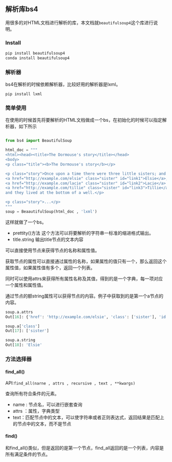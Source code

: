 ## 解析库bs4

用很多的对HTML文档进行解析的库，本文档就`beautifulsoup4`这个库进行说明。

### Install

```python
pip install beautifulsoup4
conda install beautifulsoup4
```

### 解析器

bs4在解析的时候依赖解析器，比较好用的解析器是lxml。

`pip install lxml`


### 简单使用
在使用的时候首先将要解析的HTML文档做成一个bs，在初始化的时候可以指定解析器，如下所示
```python 

from bs4 import BeautifulSoup

html_doc = """
<html><head><title>The Dormouse's story</title></head>
<body>
<p class="title"><b>The Dormouse's story</b></p>

<p class="story">Once upon a time there were three little sisters; and their names were
<a href="http://example.com/elsie" class="sister" id="link1">Elsie</a>,
<a href="http://example.com/lacie" class="sister" id="link2">Lacie</a> and
<a href="http://example.com/tillie" class="sister" id="link3">Tillie</a>;
and they lived at the bottom of a well.</p>

<p class="story">...</p>
"""
soup = BeaautifulSoup(html_doc , 'lxml')

```

这样就做了一个bs。

- prettity()方法   这个方法可以将要解析的字符串一标准的缩进格式输出。
- title.string    输出title节点的文本内容

可以直接使用节点来获得节点的名称和属性值。

获取节点的属性可以直接通过属性的名称，如果属性的值只有一个，那么返回这个属性值，如果属性值有多个，返回一个列表。

同时可以使用attrs来获得所有属性名称及其值，得到的是一个字典，每一项对应一个属性和属性值。

通过节点的额string属性可以获得节点的内容。例子中获取到的是第一个a节点的内容。

```python
soup.a.attrs
Out[16]: {'href': 'http://example.com/elsie', 'class': ['sister'], 'id': 'link1'}

soup.a['class']
Out[17]: ['sister']

soup.a.string
Out[18]: 'Elsie'
```
### 方法选择器

#### find_all()

API:`find_all(narne , attrs , recursive , text , **kwargs)`

查询所有符合条件的元素。

- name : 节点名，可以进行嵌套查询
- attrs ：属性，字典类型
- text：匹配节点中的文本，可以使字符串或者正则表达式，返回结果是匹配上的节点中的文本，而不是节点

#### find()

和find_all()类似，但是返回的是第一个节点，find_all返回的是一个列表，内容是所有满足条件的节点。

